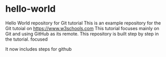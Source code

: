 # hello-world
Hello World repository for Git tutorial
This is an example repository for the Git tutoial on https://www.w3schools.com
This tutorial focuses mainly on Git and using GitHub as its remote.
This repository is built step by step in the tutorial.
focused

It now includes steps for github
